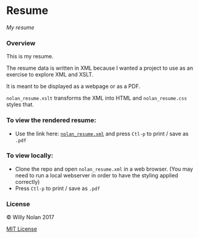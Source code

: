 # Resume

*My resume*

### Overview
This is my resume. 

The resume data is written in XML because I wanted a project to use as an exercise to explore XML and XSLT.

It is meant to be displayed as a webpage or as a PDF.  

`nolan_resume.xslt` transforms the XML into HTML and `nolan_resume.css` styles that.

### To view the rendered resume:
- Use the link here: [`nolan_resume.xml`](https://cdn.rawgit.com/computersarecool/resume/e2cb6dc5bdc651a674765b61d5633a924d2d529b/nolan_resume.xml) and press `Ctl-p` to print / save as `.pdf`

### To view locally:
- Clone the repo and open `nolan_resume.xml` in a web browser. (You may need to run a local webserver in order to have the styling applied correctly)
- Press `Ctl-p` to print / save as `.pdf`

### License
:copyright: Willy Nolan 2017

[MIT License](LICENSE.txt)

